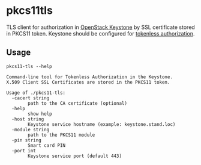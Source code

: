 # pkcs11tls
TLS client for authorization in [OpenStack Keystone](https://docs.openstack.org/keystone/latest/) by SSL certificate stored in PKCS11 token. 
Keystone should be configured for [tokenless authorization](https://docs.openstack.org/keystone/latest/admin/configure_tokenless_x509.html).

## Usage
```
pkcs11-tls --help

Command-line tool for Tokenless Authorization in the Keystone.
X.509 Client SSL Certificates are stored in the PKCS11 token.

Usage of ./pkcs11-tls:
  -cacert string
        path to the CA certificate (optional)
  -help
        show help
  -host string
        Keystone service hostname (example: keystone.stand.loc)
  -module string
        path to the PKCS11 module
  -pin string
        Smart card PIN
  -port int
        Keystone service port (default 443)
```
